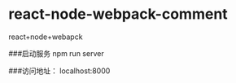 # react-node-webpack-comment
react+node+webapck

###启动服务
  npm run server

###访问地址：
  localhost:8000
